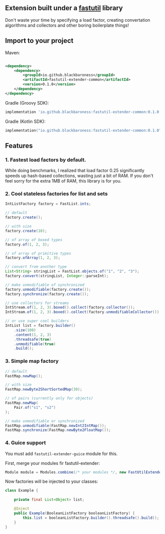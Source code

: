 ## Extension built under a [fastutil](https://github.com/vigna/fastutil) library

Don't waste your time by specifying a load factor, creating convertation algorithms and
collectors and other boring boilerplate things!

## Import to your project

Maven:

```xml

<dependency>
    <dependency>
        <groupId>io.github.blackbaroness</groupId>
        <artifactId>fastutil-extender-common</artifactId>
        <version>0.1.0</version>
    </dependency>
</dependency>
```

Gradle (Groovy SDK):

```groovy
implementation 'io.github.blackbaroness:fastutil-extender-common:0.1.0'
```

Gradle (Kotlin SDK):

```kotlin
implementation("io.github.blackbaroness:fastutil-extender-common:0.1.0")
```

## Features

### 1. Fastest load factors by default.

While doing benchmarks, I realized that load factor 0.25 significantly speeds up
hash-based collections, wasting just a bit of RAM. If you don't feel sorry for the
extra 1MB of RAM, this library is for you.

### 2. Cool stateless factories for list and sets

```java
IntListFactory factory = FastList.ints;

// default
factory.create();

// with size
factory.create(10);

// of array of boxed types
factory.of(1, 2, 3);

// of array of primitive types
factory.ofArray(1, 2, 3);

// convert from another type
List<String> stringList = FastList.objects.of("1", "2", "3");
factory.convert(stringList, Integer::parseInt);

// make unmodifiable of synchronized
factory.unmodifiable(factory.create());
factory.synchronize(factory.create());

// use collectors for streams
IntStream.of(1, 2, 3).boxed().collect(factory.collector());
IntStream.of(1, 2, 3).boxed().collect(factory.unmodifiableCollector());

// or use super cool builders
IntList list = factory.builder()
    .size(100)
    .content(1, 2, 3)
    .threadsafe(true)
    .unmodifiable(true)
    .build();
```

### 3. Simple map factory

```java
// default
FastMap.newMap();

// with size
FastMap.newByte2ShortSortedMap(30);

// of pairs (currently only for objects)
FastMap.newMap(
    Pair.of("s1", "s2")
);

// make unmodifiable or synchronized
FastMap.unmodifiable(FastMap.newInt2IntMap());
FastMap.synchronize(FastMap.newByte2FloatMap());
```

### 4. Guice support

You must add `fastutil-extender-guice` module for this.

First, merge your modules fir fastutil-extender:

```java
Module module = Modules.combine(/* your modules */, new FastUtilExtenderFactoriesModule());
```

Now factories will be injected to your classes:
```java
class Example {
    
    private final List<Object> list;

    @Inject
    public Example(BooleanListFactory booleanListFactory) {
        this.list = booleanListFactory.builder().threadsafe().build();
    }
}
```
